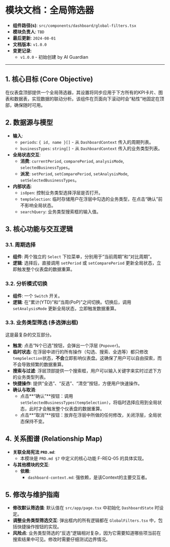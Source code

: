 # 模块文档：全局筛选器

- **组件路径(s)**: `src/components/dashboard/global-filters.tsx`
- **模块负责人**: `TBD`
- **最后更新**: `2024-08-01`
- **文档版本**: `v1.0.0`
- **变更记录**:
  - `v1.0.0` - 初始创建 by AI Guardian

---

## 1. 核心目标 (Core Objective)
在仪表盘顶部提供一个全局筛选器，其设置将同步应用于下方所有的KPI卡片、图表和数据表，实现数据的联动分析。该组件在页面向下滚动时会“粘性”地固定在顶部，确保随时可用。

## 2. 数据源与模型
- **输入**:
  - `periods`: `{ id, name }[]` - 从 `DashboardContext` 传入的周期列表。
  - `businessTypes`: `string[]` - 从 `DashboardContext` 传入的业务类型列表。
- **全局状态交互**:
  - **消费**: `currentPeriod`, `comparePeriod`, `analysisMode`, `selectedBusinessTypes`。
  - **派发**: `setPeriod`, `setComparePeriod`, `setAnalysisMode`, `setSelectedBusinessTypes`。
- **内部状态**:
  - `isOpen`: 控制业务类型选择浮层是否打开。
  - `tempSelection`: 临时存储用户在浮层中勾选的业务类型，在点击“确认”前不影响全局状态。
  - `searchQuery`: 业务类型搜索框的输入值。

## 3. 核心功能与交互逻辑
### 3.1. 周期选择
- **组件**: 两个独立的 `Select` 下拉菜单，分别用于“当前周期”和“对比周期”。
- **逻辑**: 选择后，直接调用 `setPeriod` 或 `setComparePeriod` 更新全局状态，立即触发整个仪表盘的数据重算。

### 3.2. 分析模式切换
- **组件**: 一个 `Switch` 开关。
- **逻辑**: 在“累计(YTD)”和“当周(PoP)”之间切换。切换后，调用 `setAnalysisMode` 更新全局状态，立即触发数据重算。

### 3.3. 业务类型筛选 (多选弹出框)
这是最复杂的交互部分。
- **触发**: 点击“N个已选”按钮，会弹出一个浮层 (`Popover`)。
- **临时状态**: 在浮层中进行的所有操作（勾选、搜索、全选等）都只修改`tempSelection`状态，**不会**立即影响仪表盘。这确保了用户可以自由探索，而不会导致频繁的数据重算。
- **搜索与过滤**: 浮层顶部提供一个搜索框，用户可以输入关键字来实时过滤下方的业务类型列表。
- **快捷操作**: 提供“全选”、“反选”、“清空”按钮，方便用户快速操作。
- **确认与取消**:
  - 点击**“确认”**按钮：调用 `setSelectedBusinessTypes(tempSelection)`，将临时选择应用到全局状态，此时才会触发整个仪表盘的数据重算。
  - 点击**“取消”**按钮：放弃在浮层中所做的任何修改，关闭浮层，全局状态保持不变。

## 4. 关系图谱 (Relationship Map)
- **关联全局宪法 `PRD.md`**:
  - 本模块是 `PRD.md §7` 中定义的核心功能 F-REQ-05 的具体实现。
- **与其他模块的交互**:
  - **依赖**:
    - `dashboard-context.md`: 强依赖，是该Context的主要交互者。

## 5. 修改与维护指南
- **修改默认筛选值**: 默认值在 `src/app/page.tsx` 中初始化 `DashboardState` 时设定。
- **调整业务类型筛选交互**: 弹出框内的所有逻辑都在 `GlobalFilters.tsx` 中，包括快捷操作按钮的实现。
- **风险点**: 业务类型筛选的“反选”逻辑相对复杂，因为它需要知道哪些项当前在搜索结果中可见。修改时需要仔细测试边界情况。
